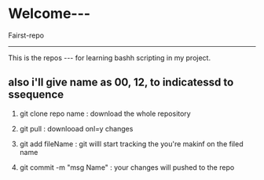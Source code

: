 # Welcome---
Fairst-repo

------
This is the repos --- for learning bashh scripting  in my project.
## also i'll give name as 00, 12, to indicatessd to ssequence 



1) git clone repo name : download  the whole repository


2) git pull : downlooad onl=y changes 

3) git add fileName : git willl start tracking the you're makinf on the  filed name 

4) git commit -m "msg Name" : your changes will pushed to the repo 